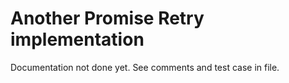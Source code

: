 # Another Promise Retry implementation

Documentation not done yet. See comments and test case in file.
